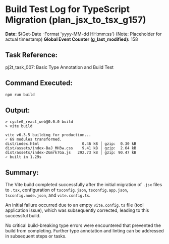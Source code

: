 <!-- ANNOTATION_BLOCK_START
{
  "artifact_id": "build_test_log_g157",
  "version_tag": "1.0.0",
  "g_created": 158,
  "g_last_modified": 158,
  "description": "Log of the Vite build process after initial JSX to TSX migration, tsconfig, and vite.config.ts setup. Confirms basic build success.",
  "artifact_type": "LOG_FILE",
  "status_in_lifecycle": "VALIDATION_ARTIFACT",
  "purpose_statement": "To document the outcome of the initial build test for the TypeScript migration plan (plan_jsx_to_tsx_g157).",
  "key_logic_points": [
    "Build command: npm run build (vite build)",
    "Outcome: Successful.",
    "Key files involved: tsconfig.json, tsconfig.app.json, tsconfig.node.json, vite.config.ts, all renamed .tsx files.",
    "No critical build-breaking type errors encountered after vite.config.ts was corrected."
  ],
  "interfaces_provided": [],
  "requisites": [],
  "external_dependencies": [],
  "internal_dependencies": [
    "plan_jsx_to_tsx_g157", 
    "tsconfig_base_g157", 
    "tsconfig_app_g157", 
    "tsconfig_node_g157", 
    "vite_config_ts_g157", 
    "tsx_files_collection_g157"
  ],
  "dependents": [],
  "linked_issue_ids": [],
  "quality_notes": {
    "unit_tests": "N/A",
    "manual_review_comment": "Build successful after fixing vite.config.ts content."
  }
}
ANNOTATION_BLOCK_END -->

# Build Test Log for TypeScript Migration (plan_jsx_to_tsx_g157)

**Date:** $(Get-Date -Format 'yyyy-MM-dd HH:mm:ss') (Note: Placeholder for actual timestamp)
**Global Event Counter (g_last_modified):** 158

## Task Reference:
pj2t_task_007: Basic Type Annotation and Build Test

## Command Executed:
```bash
npm run build
```

## Output:
```
> cycle0_react_web@0.0.0 build
> vite build

vite v6.3.5 building for production...
✓ 69 modules transformed.
dist/index.html                   0.46 kB │ gzip:  0.30 kB
dist/assets/index-BaJ_MH3w.css    9.41 kB │ gzip:  2.64 kB
dist/assets/index-ZGmrk7Ga.js   292.73 kB │ gzip: 90.47 kB
✓ built in 1.29s
```

## Summary:

The Vite build completed successfully after the initial migration of `.jsx` files to `.tsx`, configuration of `tsconfig.json`, `tsconfig.app.json`, `tsconfig.node.json`, and `vite.config.ts`.

An initial failure occurred due to an empty `vite.config.ts` file (tool application issue), which was subsequently corrected, leading to this successful build.

No critical build-breaking type errors were encountered that prevented the build from completing. Further type annotation and linting can be addressed in subsequent steps or tasks. 